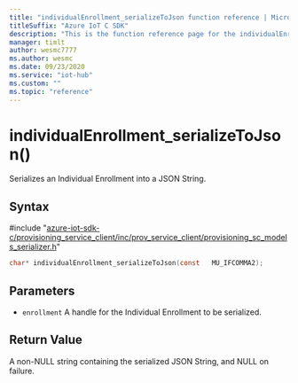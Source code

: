 ```yaml
---                             
title: "individualEnrollment_serializeToJson function reference | Microsoft Docs" 
titleSuffix: "Azure IoT C SDK"            
description: "This is the function reference page for the individualEnrollment_serializeToJson() function in the Azure IoT C SDK. This SDK is used with Azure IoT Hub and Azure IoT Hub Device Provisioning Service"            
manager: timlt                 
author: wesmc7777              
ms.author: wesmc               
ms.date: 09/23/2020                    
ms.service: "iot-hub"             
ms.custom: ""                
ms.topic: "reference"        
---                            
```


# individualEnrollment_serializeToJson()

Serializes an Individual Enrollment into a JSON String.

## Syntax

\#include "[azure-iot-sdk-c/provisioning_service_client/inc/prov_service_client/provisioning_sc_models_serializer.h](../provisioning-sc-models-serializer-h.md)"  
```C
char* individualEnrollment_serializeToJson(const   MU_IFCOMMA2);
```

## Parameters
* `enrollment` A handle for the Individual Enrollment to be serialized.

## Return Value
A non-NULL string containing the serialized JSON String, and NULL on failure.

